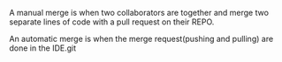 A manual merge is when two collaborators are together and merge two separate lines of code with a pull request on their REPO.

An automatic merge is when the merge request(pushing and pulling) are done in the IDE.git
